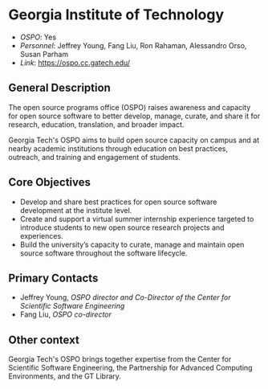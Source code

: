 # Georgia Institute of Technology

- *OSPO*: Yes
- *Personnel*: Jeffrey Young, Fang Liu, Ron Rahaman, Alessandro Orso, Susan Parham
- *Link*: https://ospo.cc.gatech.edu/

## General Description

The open source programs office (OSPO) raises awareness and capacity for open source software to better develop, manage, curate, and share it for research, education, translation, and broader impact.

Georgia Tech's OSPO aims to build open source capacity on campus and at nearby academic institutions through education on best practices, outreach, and training and engagement of students.

## Core Objectives

- Develop and share best practices for open source software development at the institute level.
- Create and support a virtual summer internship experience targeted to introduce students to new open source research projects and experiences.
- Build the university’s capacity to curate, manage and maintain open source software throughout the software lifecycle.

## Primary Contacts

- Jeffrey Young, *OSPO director and Co-Director of the Center for Scientific Software Engineering*
- Fang Liu, *OSPO co-director*

## Other context

Georgia Tech's OSPO brings together expertise from the Center for Scientific Software Engineering, the Partnership for Advanced Computing Environments, and the GT Library.
